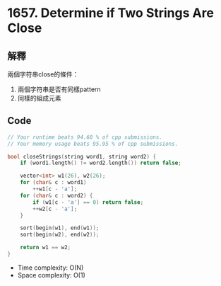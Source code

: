 # 1657. Determine if Two Strings Are Close

## 解釋

兩個字符串close的條件：

1. 兩個字符串是否有同樣pattern
2. 同樣的組成元素

## Code

```cpp
// Your runtime beats 94.60 % of cpp submissions.
// Your memory usage beats 95.95 % of cpp submissions.

bool closeStrings(string word1, string word2) {
    if (word1.length() != word2.length()) return false;

    vector<int> w1(26), w2(26);
    for (char& c : word1)
        ++w1[c - 'a'];
    for (char& c : word2) {
        if (w1[c - 'a'] == 0) return false;
        ++w2[c - 'a'];
    }

    sort(begin(w1), end(w1));
    sort(begin(w2), end(w2));

    return w1 == w2;
}
```

- Time complexity: O(N)
- Space complexity: O(1)
